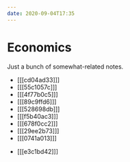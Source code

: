 ```yaml
---
date: 2020-09-04T17:35
---
```


# Economics

Just a bunch of somewhat-related notes.

* [[[cd04ad33]]]
* [[[55c1057c]]]
* [[[4f77b0c5]]]
* [[[89c9ffd6]]]
* [[[528698db]]]
* [[[f5b40ac3]]]
* [[[678f0cc2]]]
* [[[29ee2b73]]]
* [[[0741a013]]]
- [[[e3c1bd42]]]
